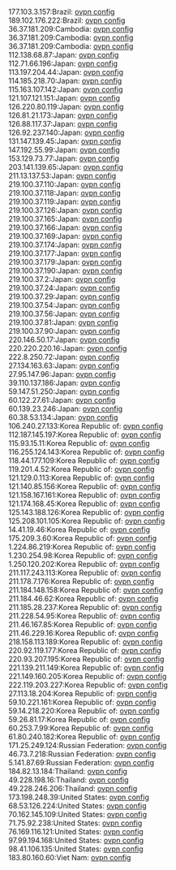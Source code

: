 177.103.3.157:Brazil: [ovpn config](vpn/177_103_3_157.ovpn)  
189.102.176.222:Brazil: [ovpn config](vpn/189_102_176_222.ovpn)  
36.37.181.209:Cambodia: [ovpn config](vpn/36_37_181_209.ovpn)  
36.37.181.209:Cambodia: [ovpn config](vpn/36_37_181_209.ovpn)  
36.37.181.209:Cambodia: [ovpn config](vpn/36_37_181_209.ovpn)  
112.138.68.87:Japan: [ovpn config](vpn/112_138_68_87.ovpn)  
112.71.66.196:Japan: [ovpn config](vpn/112_71_66_196.ovpn)  
113.197.204.44:Japan: [ovpn config](vpn/113_197_204_44.ovpn)  
114.185.218.70:Japan: [ovpn config](vpn/114_185_218_70.ovpn)  
115.163.107.142:Japan: [ovpn config](vpn/115_163_107_142.ovpn)  
121.107.121.151:Japan: [ovpn config](vpn/121_107_121_151.ovpn)  
126.220.80.119:Japan: [ovpn config](vpn/126_220_80_119.ovpn)  
126.81.21.173:Japan: [ovpn config](vpn/126_81_21_173.ovpn)  
126.88.117.37:Japan: [ovpn config](vpn/126_88_117_37.ovpn)  
126.92.237.140:Japan: [ovpn config](vpn/126_92_237_140.ovpn)  
131.147.139.45:Japan: [ovpn config](vpn/131_147_139_45.ovpn)  
147.192.55.99:Japan: [ovpn config](vpn/147_192_55_99.ovpn)  
153.129.73.77:Japan: [ovpn config](vpn/153_129_73_77.ovpn)  
203.141.139.65:Japan: [ovpn config](vpn/203_141_139_65.ovpn)  
211.13.137.53:Japan: [ovpn config](vpn/211_13_137_53.ovpn)  
219.100.37.110:Japan: [ovpn config](vpn/219_100_37_110.ovpn)  
219.100.37.118:Japan: [ovpn config](vpn/219_100_37_118.ovpn)  
219.100.37.119:Japan: [ovpn config](vpn/219_100_37_119.ovpn)  
219.100.37.126:Japan: [ovpn config](vpn/219_100_37_126.ovpn)  
219.100.37.165:Japan: [ovpn config](vpn/219_100_37_165.ovpn)  
219.100.37.166:Japan: [ovpn config](vpn/219_100_37_166.ovpn)  
219.100.37.169:Japan: [ovpn config](vpn/219_100_37_169.ovpn)  
219.100.37.174:Japan: [ovpn config](vpn/219_100_37_174.ovpn)  
219.100.37.177:Japan: [ovpn config](vpn/219_100_37_177.ovpn)  
219.100.37.179:Japan: [ovpn config](vpn/219_100_37_179.ovpn)  
219.100.37.190:Japan: [ovpn config](vpn/219_100_37_190.ovpn)  
219.100.37.2:Japan: [ovpn config](vpn/219_100_37_2.ovpn)  
219.100.37.24:Japan: [ovpn config](vpn/219_100_37_24.ovpn)  
219.100.37.29:Japan: [ovpn config](vpn/219_100_37_29.ovpn)  
219.100.37.54:Japan: [ovpn config](vpn/219_100_37_54.ovpn)  
219.100.37.56:Japan: [ovpn config](vpn/219_100_37_56.ovpn)  
219.100.37.81:Japan: [ovpn config](vpn/219_100_37_81.ovpn)  
219.100.37.90:Japan: [ovpn config](vpn/219_100_37_90.ovpn)  
220.146.50.17:Japan: [ovpn config](vpn/220_146_50_17.ovpn)  
220.220.220.16:Japan: [ovpn config](vpn/220_220_220_16.ovpn)  
222.8.250.72:Japan: [ovpn config](vpn/222_8_250_72.ovpn)  
27.134.163.63:Japan: [ovpn config](vpn/27_134_163_63.ovpn)  
27.95.147.96:Japan: [ovpn config](vpn/27_95_147_96.ovpn)  
39.110.137.186:Japan: [ovpn config](vpn/39_110_137_186.ovpn)  
59.147.51.250:Japan: [ovpn config](vpn/59_147_51_250.ovpn)  
60.122.27.61:Japan: [ovpn config](vpn/60_122_27_61.ovpn)  
60.139.23.246:Japan: [ovpn config](vpn/60_139_23_246.ovpn)  
60.38.53.134:Japan: [ovpn config](vpn/60_38_53_134.ovpn)  
106.240.27.133:Korea Republic of: [ovpn config](vpn/106_240_27_133.ovpn)  
112.187.145.197:Korea Republic of: [ovpn config](vpn/112_187_145_197.ovpn)  
115.93.15.11:Korea Republic of: [ovpn config](vpn/115_93_15_11.ovpn)  
116.255.124.143:Korea Republic of: [ovpn config](vpn/116_255_124_143.ovpn)  
118.44.177.109:Korea Republic of: [ovpn config](vpn/118_44_177_109.ovpn)  
119.201.4.52:Korea Republic of: [ovpn config](vpn/119_201_4_52.ovpn)  
121.129.0.113:Korea Republic of: [ovpn config](vpn/121_129_0_113.ovpn)  
121.140.85.156:Korea Republic of: [ovpn config](vpn/121_140_85_156.ovpn)  
121.158.167.161:Korea Republic of: [ovpn config](vpn/121_158_167_161.ovpn)  
121.174.168.45:Korea Republic of: [ovpn config](vpn/121_174_168_45.ovpn)  
125.143.188.126:Korea Republic of: [ovpn config](vpn/125_143_188_126.ovpn)  
125.208.101.105:Korea Republic of: [ovpn config](vpn/125_208_101_105.ovpn)  
14.41.19.46:Korea Republic of: [ovpn config](vpn/14_41_19_46.ovpn)  
175.209.3.60:Korea Republic of: [ovpn config](vpn/175_209_3_60.ovpn)  
1.224.86.219:Korea Republic of: [ovpn config](vpn/1_224_86_219.ovpn)  
1.230.254.98:Korea Republic of: [ovpn config](vpn/1_230_254_98.ovpn)  
1.250.120.202:Korea Republic of: [ovpn config](vpn/1_250_120_202.ovpn)  
211.117.243.113:Korea Republic of: [ovpn config](vpn/211_117_243_113.ovpn)  
211.178.7.176:Korea Republic of: [ovpn config](vpn/211_178_7_176.ovpn)  
211.184.148.158:Korea Republic of: [ovpn config](vpn/211_184_148_158.ovpn)  
211.184.46.62:Korea Republic of: [ovpn config](vpn/211_184_46_62.ovpn)  
211.185.28.237:Korea Republic of: [ovpn config](vpn/211_185_28_237.ovpn)  
211.228.54.95:Korea Republic of: [ovpn config](vpn/211_228_54_95.ovpn)  
211.46.167.85:Korea Republic of: [ovpn config](vpn/211_46_167_85.ovpn)  
211.46.229.16:Korea Republic of: [ovpn config](vpn/211_46_229_16.ovpn)  
218.158.113.189:Korea Republic of: [ovpn config](vpn/218_158_113_189.ovpn)  
220.92.119.177:Korea Republic of: [ovpn config](vpn/220_92_119_177.ovpn)  
220.93.207.195:Korea Republic of: [ovpn config](vpn/220_93_207_195.ovpn)  
221.139.211.149:Korea Republic of: [ovpn config](vpn/221_139_211_149.ovpn)  
221.149.160.205:Korea Republic of: [ovpn config](vpn/221_149_160_205.ovpn)  
222.119.203.227:Korea Republic of: [ovpn config](vpn/222_119_203_227.ovpn)  
27.113.18.204:Korea Republic of: [ovpn config](vpn/27_113_18_204.ovpn)  
59.10.221.161:Korea Republic of: [ovpn config](vpn/59_10_221_161.ovpn)  
59.14.218.220:Korea Republic of: [ovpn config](vpn/59_14_218_220.ovpn)  
59.26.81.17:Korea Republic of: [ovpn config](vpn/59_26_81_17.ovpn)  
60.253.7.99:Korea Republic of: [ovpn config](vpn/60_253_7_99.ovpn)  
61.80.240.182:Korea Republic of: [ovpn config](vpn/61_80_240_182.ovpn)  
171.25.249.124:Russian Federation: [ovpn config](vpn/171_25_249_124.ovpn)  
46.73.7.218:Russian Federation: [ovpn config](vpn/46_73_7_218.ovpn)  
5.141.87.69:Russian Federation: [ovpn config](vpn/5_141_87_69.ovpn)  
184.82.13.184:Thailand: [ovpn config](vpn/184_82_13_184.ovpn)  
49.228.198.16:Thailand: [ovpn config](vpn/49_228_198_16.ovpn)  
49.228.246.206:Thailand: [ovpn config](vpn/49_228_246_206.ovpn)  
173.198.248.39:United States: [ovpn config](vpn/173_198_248_39.ovpn)  
68.53.126.224:United States: [ovpn config](vpn/68_53_126_224.ovpn)  
70.162.145.109:United States: [ovpn config](vpn/70_162_145_109.ovpn)  
71.75.92.238:United States: [ovpn config](vpn/71_75_92_238.ovpn)  
76.169.116.121:United States: [ovpn config](vpn/76_169_116_121.ovpn)  
97.99.194.168:United States: [ovpn config](vpn/97_99_194_168.ovpn)  
98.41.106.135:United States: [ovpn config](vpn/98_41_106_135.ovpn)  
183.80.160.60:Viet Nam: [ovpn config](vpn/183_80_160_60.ovpn)  
